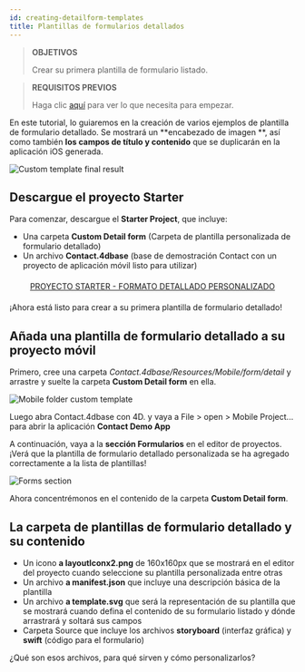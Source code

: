 ```yaml
---
id: creating-detailform-templates
title: Plantillas de formularios detallados
---
```


> **OBJETIVOS**
> 
> Crear su primera plantilla de formulario listado.

> **REQUISITOS PREVIOS**
> 
> Haga clic [aquí](prerequisites.html) para ver lo que necesita para empezar.

En este tutorial, lo guiaremos en la creación de varios ejemplos de plantilla de formulario detallado. Se mostrará un **encabezado de imagen **, así como también **los campos de título y contenido** que se duplicarán en la aplicación iOS generada.

![Custom template final result](assets/en/custom-detailform/custom-template-final-result.png)

## Descargue el proyecto Starter

Para comenzar, descargue el **Starter Project**, que incluye:

* Una carpeta **Custom Detail form** (Carpeta de plantilla personalizada de formulario detallado)
* Un archivo **Contact.4dbase** (base de demostración Contact con un proyecto de aplicación móvil listo para utilizar)

<div markdown="1" style="text-align: center; margin-top: 20px; margin-bottom: 20px">
<a class="button"
href="https://github.com/4d-for-ios/tutorial-CustomDetailFormStarter/archive/67c9c2f4672083e999a4a592a069d7ca45b3351e.zip">PROYECTO STARTER - FORMATO DETALLADO PERSONALIZADO</a>
</div>

¡Ahora está listo para crear a su primera plantilla de formulario detallado!

## Añada una plantilla de formulario detallado a su proyecto móvil

Primero, cree una carpeta *Contact.4dbase/Resources/Mobile/form/detail* y arrastre y suelte la carpeta **Custom Detail form** en ella.

![Mobile folder custom template](assets/en/custom-detailform/mobile-folder-custom-template.png)

Luego abra Contact.4dbase con 4D. y vaya a File > open > Mobile Project... para abrir la aplicación **Contact Demo App**

A continuación, vaya a la **sección Formularios** en el editor de proyectos. ¡Verá que la plantilla de formulario detallado personalizada se ha agregado correctamente a la lista de plantillas!

![Forms section](assets/en/custom-detailform/custom-detailform-template.png)

Ahora concentrémonos en el contenido de la carpeta **Custom Detail form**.

## La carpeta de plantillas de formulario detallado y su contenido

* Un icono **a layoutIconx2.png** de 160x160px que se mostrará en el editor del proyecto cuando seleccione su plantilla personalizada entre otras
* Un archivo **a manifest.json** que incluye una descripción básica de la plantilla
* Un archivo **a template.svg** que será la representación de su plantilla que se mostrará cuando defina el contenido de su formulario listado y dónde arrastrará y soltará sus campos
* Carpeta Source que incluye los archivos **storyboard** (interfaz gráfica) y **swift** (código para el formulario)

¿Qué son esos archivos, para qué sirven y cómo personalizarlos?